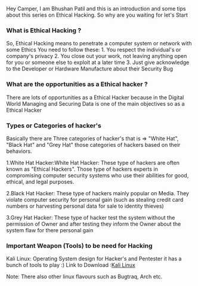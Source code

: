 Hey Camper, I am Bhushan Patil and this is an introduction and some tips about this series on Ethical Hacking. So why are you waiting for let's Start 

### What is Ethical Hacking ?
So, Ethical Hacking means to penetrate a computer system or network with some Ethics 
You need to follow these:
    1. You respect the individual's or company's privacy
    2. You close out your work, not leaving anything open for you 
       or someone else to exploit at a later time
    3. Just give acknowledge to the Developer or Hardware Manufacture about their Security Bug 
    
### What are the opportunities as a Ethical hacker ?
There are lots of opportunities as a Ethical Hacker because in the Digital World
Managing and Securing Data is one of the main objectives so as a Ethical Hacker

### Types or Categories of hacker's
Basically there are Three categories of hacker's that is => "White Hat", "Black Hat" and "Grey Hat"
those categories of hackers based on their behaviors.
    
1.White Hat Hacker:White Hat Hacker: These type of hackers are often known as "Ethical Hackers". Those type of hackers 
experts in compromising computer security systems who use their abilities for good, ethical, 
and legal purposes.
    
2.Black Hat Hacker: These type of hackers mainly popular on Media. They violate computer security 
for personal gain (such as stealing credit card numbers or harvesting personal data for sale to 
identity thieves)
    
3.Grey Hat Hacker: These type of hacker test the system without the permission of Owner and after 
testing they inform the Owner about the system flaw for there personal gain 
    
### Important Weapon (Tools) to be need for Hacking
Kali Linux: Operating System design for Hacker's and Pentester it has a bunch of tools to play :)
Link to Download :[Kali Linux](https://www.kali.org)
    
Note: There also other linux flavours such as Bugtraq, Arch etc.


